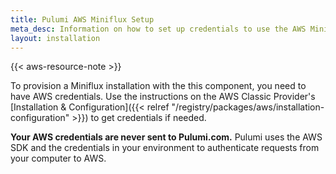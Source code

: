 ```yaml
---
title: Pulumi AWS Miniflux Setup
meta_desc: Information on how to set up credentials to use the AWS Miniflux component.
layout: installation
---
```


{{< aws-resource-note >}}

To provision a Miniflux installation with the this component, you need to have AWS credentials. Use the instructions on the AWS Classic Provider's [Installation & Configuration]({{< relref "/registry/packages/aws/installation-configuration" >}}) to get credentials if needed.

**Your AWS credentials are never sent to Pulumi.com.** Pulumi uses the AWS SDK and the credentials in your environment to authenticate requests from your computer to AWS.
